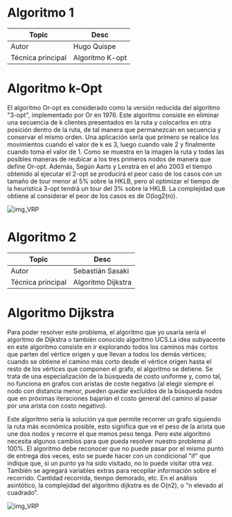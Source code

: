 # Algoritmo 1

Topic | Desc
-|-
Autor | Hugo Quispe
Técnica principal | Algoritmo K-opt

# Algoritmo k-Opt

El algoritmo Or-opt es considerado como la versión reducida del algoritmo "3-opt", implementado por Or en 1976.
Este algoritmo consiste en eliminar una secuencia de k clientes presentados en la ruta y colocarlos en otra posición dentro de la ruta, de tal manera que permanezcan en secuencia y conservar el mismo orden. Una aplicación sería que primero se realice los movimientos cuando el valor de k es 3, luego cuando vale 2 y finalmente cuando toma el valor de 1. Como se muestra en la imagen la ruta y todas las posibles maneras de reubicar a los tres primeros nodos de manera que define Or-opt. Además, Según Aarts y Lenstra en el año 2003 el tiempo obtenido al ejecutar el 2-opt se producirá el peor caso de los casos con un tamaño de tour menor al 5% sobre la HKLB, pero al optimizar el tiempo de la heurística 3-opt tendrá un tour del 3% sobre la HKLB.
La complejidad que obtiene al considerar el peor de los casos es de O(log2(n)).

![img_VRP](https://www.researchgate.net/publication/297660097/figure/fig1/AS:341517492342784@1458435523017/The-2-opt-and-or-opt-operations.png)

# Algoritmo 2

Topic | Desc
-|-
Autor | Sebastián Sasaki
Técnica principal | Algoritmo Dijkstra

# Algoritmo Dijkstra

Para poder resolver este problema, el algoritmo que yo usaría sería el algoritmo de Dijkstra o también conocido algoritmo UCS.La idea subyacente en este algoritmo consiste en ir explorando todos los caminos más cortos que parten del vértice origen y que llevan a todos los demás vértices; cuando se obtiene el camino más corto desde el vértice origen hasta el resto de los vértices que componen el grafo, el algoritmo se detiene. Se trata de una especialización de la búsqueda de costo uniforme y, como tal, no funciona en grafos con aristas de coste negativo (al elegir siempre el nodo con distancia menor, pueden quedar excluidos de la búsqueda nodos que en próximas iteraciones bajarían el costo general del camino al pasar por una arista con costo negativo).

Este algoritmo sería la solución ya que permite recorrer un grafo siguiendo la ruta más económica posible, esto significa que ve el peso de la arista que une dos nodos y recorre el que menos peso tenga. Pero este algoritmo necesita algunos cambios para que pueda resolver nuestro problema al 100%. El algoritmo debe reconocer que no puede pasar por el mismo punto de entrega dos veces, esto se puede hacer con un condicional "if" que indique que, si un punto ya ha sido visitado, no lo puede visitar otra vez. También se agregará variables extras para recopilar información sobre el recorrido. Cantidad recorrida, tiempo demorado, etc.
En el análisis asintótico, la complejidad del algoritmo dijkstra es de O(n2), o "n elevado al cuadrado".

![img_VRP](https://4.bp.blogspot.com/-pRAitO3ivd4/U58qJJh_4JI/AAAAAAAAAWY/Wfxr7s-_u64/s1600/Incanato+dijsktra+recorrido.JPG)
